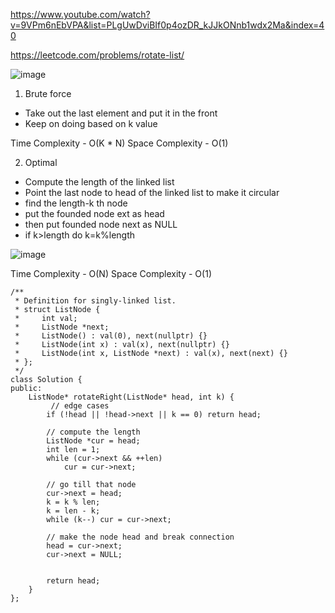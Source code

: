 https://www.youtube.com/watch?v=9VPm6nEbVPA&list=PLgUwDviBIf0p4ozDR_kJJkONnb1wdx2Ma&index=40

https://leetcode.com/problems/rotate-list/

![image](https://user-images.githubusercontent.com/53824950/142135329-a1eba0bd-e3ba-46a0-bbd4-c6820867db82.png)

1. Brute force

- Take out the last element and put it in the front
- Keep on doing based on k value

Time Complexity - O(K * N)
Space Complexity - O(1)

2. Optimal

- Compute the length of the linked list
- Point the last node to head of the linked list to make it circular
- find the length-k th node
- put the founded node ext as head
- then put founded node next as NULL
- if k>length do k=k%length 

![image](https://user-images.githubusercontent.com/53824950/142136452-9232b90d-7aa7-44ae-a400-5a777ab9b4f3.png)

Time Complexity - O(N)
Space Complexity - O(1)

```
/**
 * Definition for singly-linked list.
 * struct ListNode {
 *     int val;
 *     ListNode *next;
 *     ListNode() : val(0), next(nullptr) {}
 *     ListNode(int x) : val(x), next(nullptr) {}
 *     ListNode(int x, ListNode *next) : val(x), next(next) {}
 * };
 */
class Solution {
public:
    ListNode* rotateRight(ListNode* head, int k) {
         // edge cases 
        if (!head || !head->next || k == 0) return head;
        
        // compute the length
        ListNode *cur = head;
        int len = 1;
        while (cur->next && ++len) 
            cur = cur->next;
        
        // go till that node
        cur->next = head;
        k = k % len; 
        k = len - k;
        while (k--) cur = cur->next;
        
        // make the node head and break connection 
        head = cur->next;
        cur->next = NULL;
        
        
        return head; 
    }
};
```
